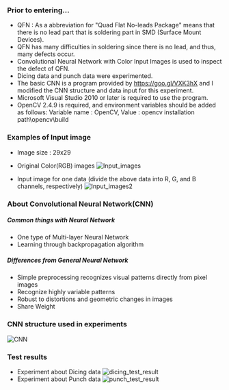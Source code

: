 ### Prior to entering...
- QFN : As a abbreviation for "Quad Flat No-leads Package" means that there is no lead part that is soldering part in SMD (Surface Mount Devices).
- QFN has many difficulties in soldering since there is no lead, and thus, many defects occur.
- Convolutional Neural Network with Color Input Images is used to inspect the defect of QFN.
- Dicing data and punch data were experimented.
- The basic CNN is a program provided by <https://goo.gl/VXK3hX> and I modified the CNN structure and data input for this experiment.
- Microsoft Visual Studio 2010 or later is required to use the program.
- OpenCV 2.4.9 is required, and environment variables should be added as follows:
Variable name : OpenCV, Value : opencv installation path\opencv\build


### Examples of Input image
- Image size : 29x29
- Original Color(RGB) images
![Input_images](http://i.imgur.com/jyTKH7G.jpg)

- Input image for one data (divide the above data into R, G, and B channels, respectively)
![Input_images2](http://i.imgur.com/vhpZO8N.jpg)

### About Convolutional Neural Network(CNN)
##### Common things with Neural Network
- One type of Multi-layer Neural Network
- Learning through backpropagation algorithm
##### Differences from General Neural Network
- Simple preprocessing recognizes visual patterns directly from pixel images
- Recognize highly variable patterns
- Robust to distortions and geometric changes in images
- Share Weight

### CNN structure used in experiments
![CNN](http://i.imgur.com/97K32Vx.jpg)

### Test results
- Experiment about Dicing data
![dicing_test_result](http://i.imgur.com/K3KQg3l.jpg)
-  Experiment about Punch data
![punch_test_result](http://i.imgur.com/TvGC0us.jpg)

